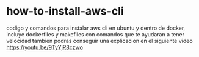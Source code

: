 # how-to-install-aws-cli
codigo y comandos para instalar aws cli en ubuntu y dentro de docker, incluye dockerfiles y makefiles con comandos que te ayudaran a tener velocidad tambien podras conseguir  una explicacion en el siguiente video https://youtu.be/9TyYjR8czwo
